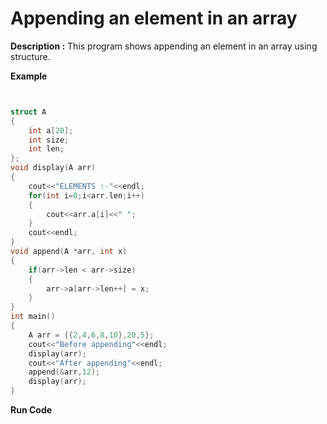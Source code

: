 # Appending an element in an array

**Description :** This program shows appending an element in an array using structure.

**Example**

```cpp


struct A
{
	int a[20];
	int size;
	int len;
};
void display(A arr)
{
	cout<<"ELEMENTS :-"<<endl;
	for(int i=0;i<arr.len;i++)
	{
		cout<<arr.a[i]<<" ";
	}
	cout<<endl;
}
void append(A *arr, int x)
{
	if(arr->len < arr->size)
	{
		arr->a[arr->len++] = x;
	}
}
int main()
{
	A arr = {{2,4,6,8,10},20,5};
	cout<<"Before appending"<<endl;
	display(arr);
	cout<<"After appending"<<endl;
	append(&arr,12);
	display(arr);
}

```

**Run Code[](https://rextester.com/OIQO36422)**
